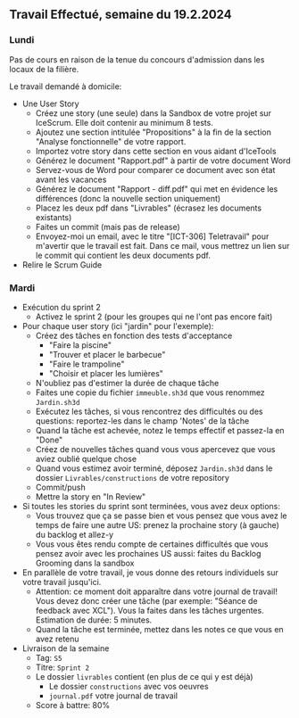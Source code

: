 ## Travail Effectué, semaine du 19.2.2024

### Lundi 

Pas de cours en raison de la tenue du concours d'admission dans les locaux de la filière.

Le travail demandé à domicile:

- Une User Story
  - Créez une story (une seule) dans la Sandbox de votre projet sur IceScrum. Elle doit contenir au minimum 8 tests.
  - Ajoutez une section intitulée "Propositions" à la fin de la section "Analyse fonctionnelle" de votre rapport.
  - Importez votre story dans cette section en vous aidant d'IceTools
  - Générez le document "Rapport.pdf" à partir de votre document Word
  - Servez-vous de Word pour comparer ce document avec son état avant les vacances
  - Générez le document "Rapport - diff.pdf" qui met en évidence les différences (donc la nouvelle section uniquement)
  - Placez les deux pdf dans "Livrables" (écrasez les documents existants)
  - Faites un commit (mais pas de release)
  - Envoyez-moi un email, avec le titre "[ICT-306] Teletravail" pour m'avertir que le travail est fait. Dans ce mail, vous mettrez un lien sur le commit qui contient les deux documents pdf.
 - Relire le Scrum Guide

### Mardi 

- Exécution du sprint 2
  - Activez le sprint 2 (pour les groupes qui ne l'ont pas encore fait)
- Pour chaque user story (ici "jardin" pour l'exemple):
  - Créez des tâches en fonction des tests d'acceptance
    - "Faire la piscine"
    - "Trouver et placer le barbecue"
    - "Faire le trampoline"
    - "Choisir et placer les lumières"
  - N'oubliez pas d'estimer la durée de chaque tâche
  - Faites une copie du fichier `immeuble.sh3d` que vous renommez `Jardin.sh3d`
  - Exécutez les tâches, si vous rencontrez des difficultés ou des questions: reportez-les dans le champ 'Notes' de la tâche
  - Quand la tâche est achevée, notez le temps effectif et passez-la en "Done"
  - Créez de nouvelles tâches quand vous vous apercevez que vous aviez oublié quelque chose
  - Quand vous estimez avoir terminé, déposez `Jardin.sh3d` dans le dossier `Livrables/constructions` de votre repository
  - Commit/push
  - Mettre la story en "In Review"
- Si toutes les stories du sprint sont terminées, vous avez deux options:
  - Vous trouvez que ça se passe bien et vous pensez que vous avez le temps de faire une autre US: prenez la prochaine story (à gauche) du backlog et allez-y
  - Vous vous êtes rendu compte de certaines difficultés que vous pensez avoir avec les prochaines US aussi: faites du Backlog Grooming dans la sandbox
- En parallèle de votre travail, je vous donne des retours individuels sur votre travail jusqu'ici.
  - Attention: ce moment doit apparaître dans votre journal de travail! Vous devez donc créer une tâche (par exemple: "Séance de feedback avec XCL"). Vous la faites dans les tâches urgentes. Estimation de durée: 5 minutes.
  - Quand la tâche est terminée, mettez dans les notes ce que vous en avez retenu
- Livraison de la semaine
  - Tag: `S5`
  - Titre: `Sprint 2` 
  - Le dossier `livrables` contient (en plus de ce qui y est déjà)
    - Le dossier `constructions` avec vos oeuvres
    - `journal.pdf` votre journal de travail
  - Score à battre: 80%
